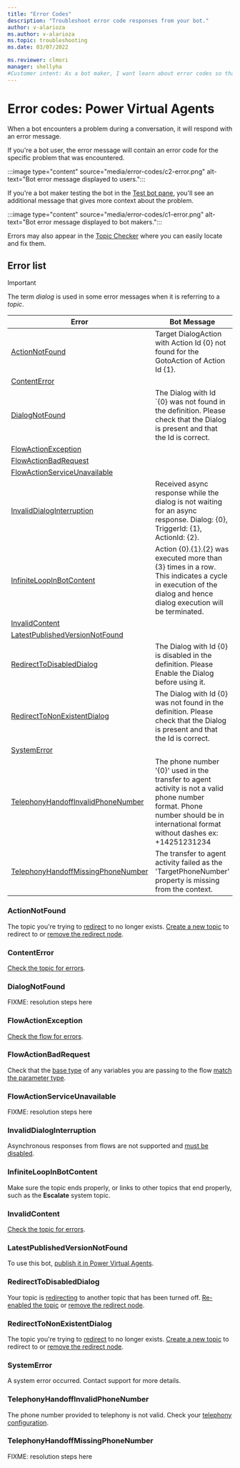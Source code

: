 ```yaml
---
title: "Error Codes"
description: "Troubleshoot error code responses from your bot."
author: v-alarioza
ms.author: v-alarioza
ms.topic: troubleshooting
ms.date: 03/07/2022

ms.reviewer: clmori
manager: shellyha
#Customer intent: As a bot maker, I want learn about error codes so that I can resolve issues with my bots.
---
```

# Error codes: Power Virtual Agents

When a bot encounters a problem during a conversation, it will respond with an error message.

If you're a bot user, the error message will contain an error code for the specific problem that was encountered.

:::image type="content" source="media/error-codes/c2-error.png" alt-text="Bot error message displayed to users.":::

If you're a bot maker testing the bot in the [Test bot pane](authoring-test-bot.md), you'll see an additional message that gives more context about the problem.

:::image type="content" source="media/error-codes/c1-error.png" alt-text="Bot error message displayed to bot makers.":::

Errors may also appear in the [Topic Checker](authoring-topic-management.md#topic-errors) where you can easily locate and fix them.

## Error list

> [!IMPORTANT]
> The term _dialog_ is used in some error messages when it is referring to a _topic_.

<!-- FIXME: add other messages when found -->
<!-- table best viewed and edited without wordwrap -->
| Error                                                                     | Bot Message                                                                                                                                                                      |
| ------------------------------------------------------------------------- | -------------------------------------------------------------------------------------------------------------------------------------------------------------------------------- |
| [ActionNotFound](#actionnotfound)                                         | Target DialogAction with Action Id {0} not found for the GotoAction of Action Id {1}.                                                                                            |
| [ContentError](#contenterror)                                             |                                                                                                                                                                                  |
| [DialogNotFound](#dialognotfound)                                         | The Dialog with Id `{0} was not found in the definition. Please check that the Dialog is present and that the Id is correct.                                                     |
| [FlowActionException](#flowactionexception)                               |                                                                                                                                                                                  |
| [FlowActionBadRequest](#flowactionbadrequest)                             |                                                                                                                                                                                  |
| [FlowActionServiceUnavailable](#flowactionserviceunavailable)             |                                                                                                                                                                                  |
| [InvalidDialogInterruption](#invaliddialoginterruption)                   | Received async response while the dialog is not waiting for an async response. Dialog: {0}, TriggerId: {1}, ActionId: {2}.                                                       |
| [InfiniteLoopInBotContent](#infiniteloopinbotcontent)                     | Action {0}.{1}.{2} was executed more than {3} times in a row. This indicates a cycle in execution of the dialog and hence dialog execution will be terminated.                   |
| [InvalidContent](#invalidcontent)                                         |                                                                                                                                                                                  |
| [LatestPublishedVersionNotFound](#latestpublishedversionnotfound)         |                                                                                                                                                                                  |
| [RedirectToDisabledDialog](#redirecttodisableddialog)                     | The Dialog with Id {0} is disabled in the definition. Please Enable the Dialog before using it.                                                                                  |
| [RedirectToNonExistentDialog](#redirecttononexistentdialog)               | The Dialog with Id {0} was not found in the definition. Please check that the Dialog is present and that the Id is correct.                                                      |
| [SystemError](#systemerror)                                               |                                                                                                                                                                                  |
| [TelephonyHandoffInvalidPhoneNumber](#telephonyhandoffinvalidphonenumber) | The phone number '{0}' used in the transfer to agent activity is not a valid phone number format. Phone number should be in international format without dashes ex: +14251231234 |
| [TelephonyHandoffMissingPhoneNumber](#telephonyhandoffmissingphonenumber) | The transfer to agent activity failed as the 'TargetPhoneNumber' property is missing from the context.                                                                           |

### ActionNotFound

The topic you're trying to [redirect](authoring-create-edit-topics.md#go-to-another-topic) to no longer exists. [Create a new topic](authoring-create-edit-topics.md#create-a-topic) to redirect to or [remove the redirect node](authoring-create-edit-topics.md#delete-nodes).

### ContentError

[Check the topic for errors](authoring-topic-management.md#topic-errors).  

### DialogNotFound

FIXME: resolution steps here

### FlowActionException

[Check the flow for errors](/power-automate/error-checker).

### FlowActionBadRequest

Check that the [base type](authoring-variables.md#variable-types) of any variables you are passing to the flow [match the parameter type](authoring-variables.md#use-variables-in-action-nodes).

### FlowActionServiceUnavailable

FIXME: resolution steps here

### InvalidDialogInterruption

Asynchronous responses from flows are not supported and [must be disabled](advanced-flow.md#disable-asynchronous-responses-from-flows).

### InfiniteLoopInBotContent

Make sure the topic ends properly, or links to other topics that end properly, such as the **Escalate** system topic.

### InvalidContent

[Check the topic for errors](authoring-topic-management.md#topic-errors).  

### LatestPublishedVersionNotFound

To use this bot, [publish it in Power Virtual Agents](publication-fundamentals-publish-channels.md).  

### RedirectToDisabledDialog

Your topic is [redirecting](authoring-create-edit-topics.md#go-to-another-topic) to another topic that has been turned off. [Re-enabled the topic](authoring-topic-management.md#topic-status) or [remove the redirect node](authoring-create-edit-topics.md#delete-nodes).  

### RedirectToNonExistentDialog

The topic you're trying to [redirect](authoring-create-edit-topics.md#go-to-another-topic) to no longer exists. [Create a new topic](authoring-create-edit-topics.md#create-a-topic) to redirect to or [remove the redirect node](authoring-create-edit-topics.md#delete-nodes).

### SystemError

A system error occurred. Contact support for more details.  

### TelephonyHandoffInvalidPhoneNumber

<!-- FIXME: are telephony errors regarding the hand-off number, or the number provided by the user? -->
The phone number provided to telephony is not valid. Check your [telephony configuration](publication-connect-bot-to-telephony.md).

### TelephonyHandoffMissingPhoneNumber

FIXME: resolution steps here
